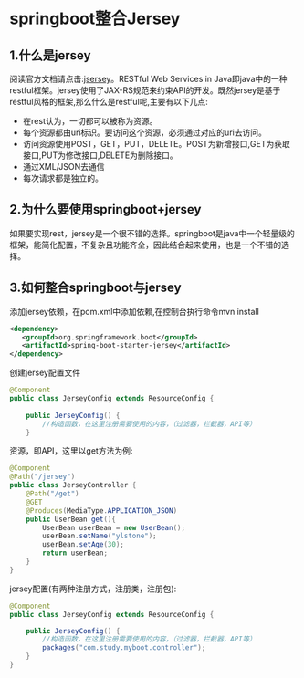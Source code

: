 # springboot整合Jersey

## 1.什么是jersey

阅读官方文档请点击:[jsersey](https://jersey.java.net/)。RESTful Web Services in Java即java中的一种restful框架。jersey使用了JAX-RS规范来约束API的开发。既然jersey是基于restful风格的框架,那么什么是restful呢,主要有以下几点:

- 在rest认为，一切都可以被称为资源。
- 每个资源都由uri标识。要访问这个资源，必须通过对应的uri去访问。
- 访问资源使用POST，GET，PUT，DELETE。POST为新增接口,GET为获取接口,PUT为修改接口,DELETE为删除接口。
- 通过XML/JSON去通信
- 每次请求都是独立的。

## 2.为什么要使用springboot+jersey

如果要实现rest，jersey是一个很不错的选择。springboot是java中一个轻量级的框架，能简化配置，不复杂且功能齐全，因此结合起来使用，也是一个不错的选择。

## 3.如何整合springboot与jersey

添加jersey依赖，在pom.xml中添加依赖,在控制台执行命令mvn install

```xml
<dependency>
   <groupId>org.springframework.boot</groupId>
   <artifactId>spring-boot-starter-jersey</artifactId>
</dependency>
```

创建jersey配置文件

```java
@Component
public class JerseyConfig extends ResourceConfig {
 
    public JerseyConfig() {
        //构造函数，在这里注册需要使用的内容，（过滤器，拦截器，API等）
    }
```

资源，即API，这里以get方法为例:

```java
@Component
@Path("/jersey")
public class JerseyController {
    @Path("/get")
    @GET
    @Produces(MediaType.APPLICATION_JSON)
    public UserBean get(){
        UserBean userBean = new UserBean();
        userBean.setName("ylstone");
        userBean.setAge(30);
        return userBean;
    }
}
```

jersey配置(有两种注册方式，注册类，注册包):

```java
@Component
public class JerseyConfig extends ResourceConfig {

    public JerseyConfig() {
        //构造函数，在这里注册需要使用的内容，（过滤器，拦截器，API等）
        packages("com.study.myboot.controller");
    }
}
```

